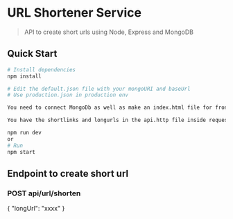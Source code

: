 # URL Shortener Service

> API to create short urls using Node, Express and MongoDB

## Quick Start

```bash
# Install dependencies
npm install

# Edit the default.json file with your mongoURI and baseUrl
# Use production.json in production env

You need to connect MongoDb as well as make an index.html file for frontend 

You have the shortlinks and longurls in the api.http file inside requests folder

npm run dev
or
# Run
npm start
```

## Endpoint to create short url

### POST api/url/shorten

{ "longUrl": "xxxx" }

